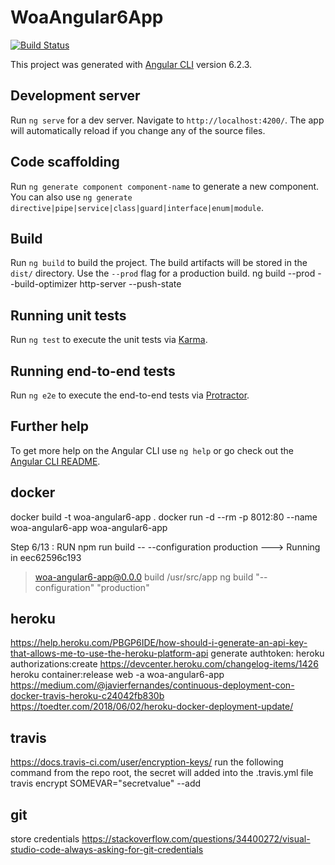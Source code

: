 # WoaAngular6App

[![Build Status](https://travis-ci.org/crixo/woa-angular6-app.svg?branch=master)](https://travis-ci.org/crixo/woa-angular6-app)

This project was generated with [Angular CLI](https://github.com/angular/angular-cli) version 6.2.3.

## Development server

Run `ng serve` for a dev server. Navigate to `http://localhost:4200/`. The app will automatically reload if you change any of the source files.

## Code scaffolding

Run `ng generate component component-name` to generate a new component. You can also use `ng generate directive|pipe|service|class|guard|interface|enum|module`.

## Build

Run `ng build` to build the project. The build artifacts will be stored in the `dist/` directory. Use the `--prod` flag for a production build.
ng build --prod --build-optimizer
http-server --push-state

## Running unit tests

Run `ng test` to execute the unit tests via [Karma](https://karma-runner.github.io).

## Running end-to-end tests

Run `ng e2e` to execute the end-to-end tests via [Protractor](http://www.protractortest.org/).

## Further help

To get more help on the Angular CLI use `ng help` or go check out the [Angular CLI README](https://github.com/angular/angular-cli/blob/master/README.md).

## docker
docker build -t woa-angular6-app .
docker run -d --rm -p 8012:80 --name woa-angular6-app woa-angular6-app

Step 6/13 : RUN npm run build -- --configuration production
 ---> Running in eec62596c193

> woa-angular6-app@0.0.0 build /usr/src/app
> ng build "--configuration" "production"

## heroku
https://help.heroku.com/PBGP6IDE/how-should-i-generate-an-api-key-that-allows-me-to-use-the-heroku-platform-api
generate authtoken: heroku authorizations:create
https://devcenter.heroku.com/changelog-items/1426
heroku container:release web -a woa-angular6-app
https://medium.com/@javierfernandes/continuous-deployment-con-docker-travis-heroku-c24042fb830b
https://toedter.com/2018/06/02/heroku-docker-deployment-update/

## travis 
https://docs.travis-ci.com/user/encryption-keys/
run the following command from the repo root, the secret will added into the .travis.yml file
travis encrypt SOMEVAR="secretvalue" --add

## git
store credentials
https://stackoverflow.com/questions/34400272/visual-studio-code-always-asking-for-git-credentials